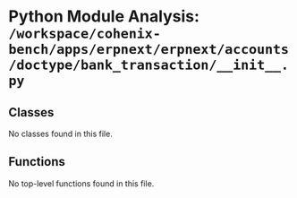 # Python Module Analysis: `/workspace/cohenix-bench/apps/erpnext/erpnext/accounts/doctype/bank_transaction/__init__.py`

## Classes

No classes found in this file.


## Functions

No top-level functions found in this file.
